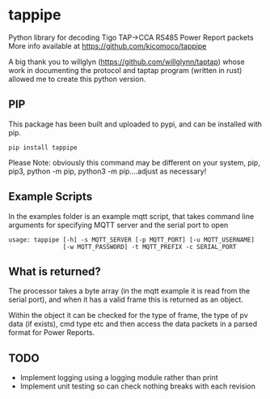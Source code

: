 # tappipe
Python library for decoding Tigo TAP->CCA RS485 Power Report packets
More info available at https://github.com/kicomoco/tappipe

A big thank you to willglyn (https://github.com/willglynn/taptap) whose work in documenting the protocol and taptap program (written in rust) allowed me to create this python version.

## PIP
This package has been built and uploaded to pypi, and can be installed with pip.
```
pip install tappipe
```
Please Note: obviously this command may be different on your system, pip, pip3, python -m pip, python3 -m pip....adjust as necessary!

## Example Scripts
In the examples folder is an example mqtt script, that takes command line arguments for specifying MQTT server and the serial port to open
```
usage: tappipe [-h] -s MQTT_SERVER [-p MQTT_PORT] [-u MQTT_USERNAME]
               [-w MQTT_PASSWORD] -t MQTT_PREFIX -c SERIAL_PORT
```

## What is returned?
The processor takes a byte array (in the mqtt example it is read from the serial port), and when it has a valid frame this is returned as an object.

Within the object it can be checked for the type of frame, the type of pv data (if exists), cmd type etc and then access the data packets in a parsed format for Power Reports.

## TODO
- Implement logging using a logging module rather than print
- Implement unit testing so can check nothing breaks with each revision